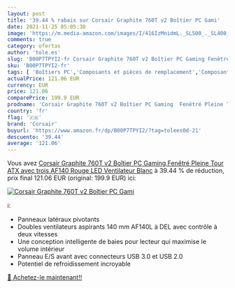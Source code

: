 ```yaml
---
layout: post
title: '39.44 % rabais sur Corsair Graphite 760T v2 Boîtier PC Gami'
date: 2021-11-25 05:05:30
image: 'https://m.media-amazon.com/images/I/416IzMnidmL._SL500_._SL400_.jpg'
comments: true
category: ofertas
author: 'tole.es'
slug: 'B00P7TPYI2-fr Corsair Graphite 760T v2 Boîtier PC Gaming Fenêtré Pleine...'
sku: 'B00P7TPYI2-fr'
tags: [ 'Boîtiers PC','Composants et pièces de remplacement','Composants externes','Informatique','corsair', ]
actualPrice: 121.06 EUR
currency: EUR
price: 121.06
comparePrice: 199.9 EUR
prodname: 'Corsair Graphite 760T v2 Boîtier PC Gaming  Fenêtré Pleine Tour ATX avec trois AF140 Rouge LED Ventilateur  Blanc'
country: 'fr'
flag: '🇫🇷'
brand: 'Corsair'
buyurl: 'https://www.amazon.fr/dp/B00P7TPYI2/?tag=tolees0d-21'
descuento: '39.44'
average: '121.06'
---
```


Vous avez [Corsair Graphite 760T v2 Boîtier PC Gaming  Fenêtré Pleine Tour ATX avec trois AF140 Rouge LED Ventilateur  Blanc](https://www.amazon.fr/dp/B00P7TPYI2/?tag=tolees0d-21)  à  39.44 % de réduction, prix final  121.06 EUR (original: 199.9 EUR) ici:

[![Corsair Graphite 760T v2 Boîtier PC Gami](https://m.media-amazon.com/images/I/416IzMnidmL._SL500_._SL400_.jpg)](https://www.amazon.fr/dp/B00P7TPYI2/?tag=tolees0d-21)

ℹ️:

- Panneaux latéraux pivotants
- Doubles ventilateurs aspirants 140 mm AF140L à DEL avec contrôle à deux vitesses
- Une conception intelligente de baies pour lecteur qui maximise le volume intérieur
- Panneau E/S avant avec connecteurs USB 3.0 et USB 2.0
- Potentiel de refroidissement incroyable

[🛒 Achetez-le maintenant!!](https://www.amazon.fr/dp/B00P7TPYI2/?tag=tolees0d-21)
